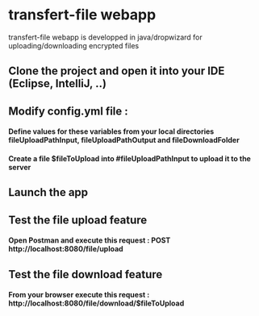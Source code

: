 # transfert-file webapp
transfert-file webapp is developped in java/dropwizard for uploading/downloading encrypted files

## Clone the project and open it into your IDE (Eclipse, IntelliJ, ..)

## Modify config.yml file : 
  #### Define values for these variables from your local directories fileUploadPathInput, fileUploadPathOutput and fileDownloadFolder
  #### Create a file $fileToUpload into #fileUploadPathInput to upload it to the server 

## Launch the app

## Test the file upload feature
#### Open Postman and execute this request : POST http://localhost:8080/file/upload

## Test the file download feature
#### From your browser execute this request : http://localhost:8080/file/download/$fileToUpload
